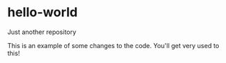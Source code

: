 # hello-world
Just another repository 

This is an example of some changes to the code. You'll get very used to this! 


